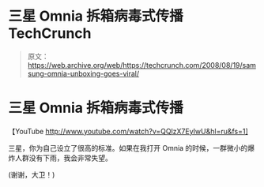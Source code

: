 # 三星 Omnia 拆箱病毒式传播 TechCrunch

> 原文：<https://web.archive.org/web/https://techcrunch.com/2008/08/19/samsung-omnia-unboxing-goes-viral/>

# 三星 Omnia 拆箱病毒式传播

【YouTube http://www.youtube.com/watch?v=QQlzX7EyIwU&hl=ru&fs=1]

三星，你为自己设立了很高的标准。如果在我打开 Omnia 的时候，一群微小的爆炸人群没有下雨，我会非常失望。

(谢谢，大卫！)